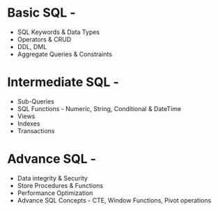 # Basic SQL -
- SQL Keywords & Data Types
- Operators & CRUD
- DDL, DML
- Aggregate Queries & Constraints
# Intermediate SQL  -
- Sub-Queries
- SQL Functions - Numeric, String, Conditional & DateTime
- Views
- Indexes
- Transactions
# Advance SQL -
- Data integrity & Security
- Store Procedures & Functions
- Performance Optimization
- Advance SQL Concepts - CTE, Window Functions, Pivot operations
